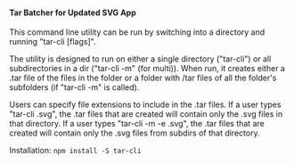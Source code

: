 #### Tar Batcher for Updated SVG App

This command line utility can be run by switching into a directory and running "tar-cli [flags]".

The utility is designed to run on either a single directory ("tar-cli") or all subdirectories in a dir ("tar-cli -m" (for multi)).
When run, it creates either a .tar file of the files in the folder or a folder with /tar files of all the folder's subfolders (if "tar-cli -m" is called).

Users can specify file extensions to include in the .tar files. If a user types "tar-cli .svg", the .tar files 
that are created will contain only the .svg files in that directory. If a user types "tar-cli -m -e .svg", the .tar files
that are created will contain only the .svg files from subdirs of that directory.

Installation: `npm install -S tar-cli`
